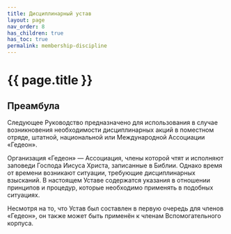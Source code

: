 ```yaml
---
title: Дисциплинарный устав
layout: page
nav_order: 8
has_children: true
has_toc: true
permalink: membership-discipline
---
```


# {{ page.title }}

## Преамбула

Следующее Руководство предназначено для использования в случае возникновения
необходимости дисциплинарных акций в поместном отряде, штатной, национальной
или Международной Ассоциации «Гедеон».

Организация «Гедеон» — Ассоциация, члены которой чтят и исполняют заповеди
Господа Иисуса Христа, записанные в Библии. Однако время от времени возникают
ситуации, требующие дисциплинарных взысканий. В настоящем Уставе содержатся
указания в отношении принципов и процедур, которые необходимо применять в подобных
ситуациях.

Несмотря на то, что Устав был составлен в первую очередь для членов «Гедеон», он
также может быть применён к членам Вспомогательного корпуса. 

